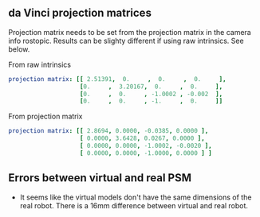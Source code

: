
## da Vinci projection matrices
Projection matrix needs to be set from the projection matrix in the camera info rostopic. Results can be slighty different if using raw intrinsics. See below.

From raw intrinsics
```yaml
projection matrix: [[ 2.51391,  0.     ,  0.     ,  0.     ],
                    [0.     ,  3.20167,  0.     ,  0.     ],
                    [0.     ,  0.     , -1.0002 , -0.002  ],
                    [0.     ,  0.     , -1.     ,  0.     ]]
```

From projection matrix
```yaml
projection matrix: [[ 2.8694, 0.0000, -0.0385, 0.0000 ],
                    [ 0.0000, 3.6428, 0.0267, 0.0000 ],
                    [ 0.0000, 0.0000, -1.0002, -0.0020 ],
                    [ 0.0000, 0.0000, -1.0000, 0.0000 ] ]
```

## Errors between virtual and real PSM

* It seems like the virtual models don't have the same dimensions of the real robot. There is a 16mm difference between virtual and real robot.